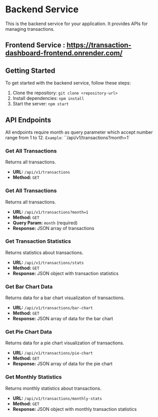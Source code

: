 # Backend Service

This is the backend service for your application. It provides APIs for managing transactions.

## Frontend Service : https://transaction-dashboard-frontend.onrender.com/

## Getting Started

To get started with the backend service, follow these steps:

1. Clone the repository: `git clone <repository-url>`
2. Install dependencies: `npm install`
3. Start the server: `npm start`

## API Endpoints
All endpoints require month as query parameter which accept number range from 1 to 12. 
`Example`: ``/api/v1/transactions?month=1`

### Get All Transactions

Returns all transactions.

- **URL:** `/api/v1/transactions`
- **Method:** `GET`
### Get All Transactions

Returns all transactions.

- **URL:** `/api/v1/transactions?month=1`
- **Method:** `GET`
- **Query Param:** `month` (required)
- **Response:** JSON array of transactions

### Get Transaction Statistics

Returns statistics about transactions.

- **URL:** `/api/v1/transactions/stats`
- **Method:** `GET`
- **Response:** JSON object with transaction statistics

### Get Bar Chart Data

Returns data for a bar chart visualization of transactions.

- **URL:** `/api/v1/transactions/bar-chart`
- **Method:** `GET`
- **Response:** JSON array of data for the bar chart

### Get Pie Chart Data

Returns data for a pie chart visualization of transactions.

- **URL:** `/api/v1/transactions/pie-chart`
- **Method:** `GET`
- **Response:** JSON array of data for the pie chart

### Get Monthly Statistics

Returns monthly statistics about transactions.

- **URL:** `/api/v1/transactions/monthly-stats`
- **Method:** `GET`
- **Response:** JSON object with monthly transaction statistics

